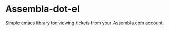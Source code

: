 Assembla-dot-el
===============

Simple emacs library for viewing tickets from your Assembla.com account.